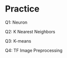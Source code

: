 # Practice  
Q1: Neuron                                      
           
Q2: K Nearest Neighbors    
    
Q3: K-means         
   
Q4: TF Image Preprocessing        
